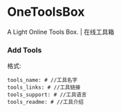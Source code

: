 # OneToolsBox
A Light Online Tools Box. | 在线工具箱

### Add Tools
格式:
```
tools_name: # //工具名字
tools_links: # //工具链接
tools_support: # //工具语言
tools_readme: # //工具介绍
```
